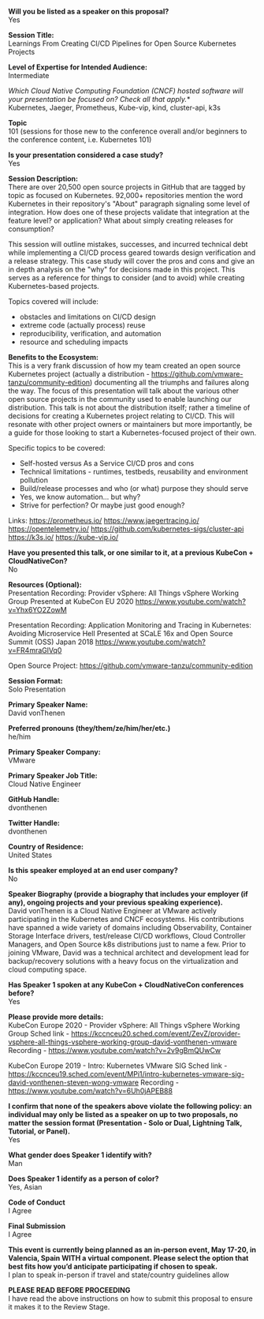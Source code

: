 
**Will you be listed as a speaker on this proposal?**  
Yes

**Session Title:**  
Learnings From Creating CI/CD Pipelines for Open Source Kubernetes Projects

**Level of Expertise for Intended Audience:**  
Intermediate

**Which Cloud Native Computing Foundation (CNCF) hosted software will your presentation be focused on?* Check all that apply.**  
Kubernetes, Jaeger, Prometheus, Kube-vip, kind, cluster-api, k3s

**Topic**  
101 (sessions for those new to the conference overall and/or beginners to the conference content, i.e. Kubernetes 101)

**Is your presentation considered a case study?**  
Yes

**Session Description:**  
There are over 20,500 open source projects in GitHub that are tagged by topic as focused on Kubernetes. 92,000+ repositories mention the word Kubernetes in their repository's "About" paragraph signaling some level of integration. How does one of these projects validate that integration at the feature level? or application? What about simply creating releases for consumption?

This session will outline mistakes, successes, and incurred technical debt while implementing a CI/CD process geared towards design verification and a release strategy. This case study will cover the pros and cons and give an in depth analysis on the "why" for decisions made in this project. This serves as a reference for things to consider (and to avoid) while creating Kubernetes-based projects.

Topics covered will include:
- obstacles and limitations on CI/CD design
- extreme code (actually process) reuse
- reproducibility, verification, and automation
- resource and scheduling impacts

**Benefits to the Ecosystem:**  
This is a very frank discussion of how my team created an open source Kubernetes project (actually a distribution - https://github.com/vmware-tanzu/community-edition) documenting all the triumphs and failures along the way. The focus of this presentation will talk about the various other open source projects in the community used to enable launching our distribution. This talk is not about the distribution itself; rather a timeline of decisions for creating a Kubernetes project relating to CI/CD. This will resonate with other project owners or maintainers but more importantly, be a guide for those looking to start a Kubernetes-focused project of their own.

Specific topics to be covered:
- Self-hosted versus As a Service CI/CD pros and cons
- Technical limitations - runtimes, testbeds, reusability and environment pollution
- Build/release processes and who (or what) purpose they should serve
- Yes, we know automation... but why?
- Strive for perfection? Or maybe just good enough?


Links:
https://prometheus.io/
https://www.jaegertracing.io/
https://opentelemetry.io/
https://github.com/kubernetes-sigs/cluster-api
https://k3s.io/
https://kube-vip.io/

**Have you presented this talk, or one similar to it, at a previous KubeCon + CloudNativeCon?**  
No

**Resources (Optional):**  
Presentation Recording:
Provider vSphere: All Things vSphere Working Group
Presented at KubeCon EU 2020
https://www.youtube.com/watch?v=Yhx6YO2ZowM

Presentation Recording:
Application Monitoring and Tracing in Kubernetes: Avoiding Microservice Hell
Presented at SCaLE 16x and Open Source Summit (OSS) Japan 2018
https://www.youtube.com/watch?v=FR4mraGlVq0

Open Source Project:
https://github.com/vmware-tanzu/community-edition


**Session Format:**  
Solo Presentation

**Primary Speaker Name:**  
David vonThenen

**Preferred pronouns (they/them/ze/him/her/etc.)**  
he/him

**Primary Speaker Company:**  
VMware

**Primary Speaker Job Title:**  
Cloud Native Engineer

**GitHub Handle:**  
dvonthenen

**Twitter Handle:**  
dvonthenen

**Country of Residence:**  
United States

**Is this speaker employed at an end user company?**  
No

**Speaker Biography (provide a biography that includes your employer (if any), ongoing projects and your previous speaking experience).**  
David vonThenen is a Cloud Native Engineer at VMware actively participating in the Kubernetes and CNCF ecosystems. His contributions have spanned a wide variety of domains including Observability, Container Storage Interface drivers, test/release CI/CD workflows, Cloud Controller Managers, and Open Source k8s distributions just to name a few. Prior to joining VMware, David was a technical architect and development lead for backup/recovery solutions with a heavy focus on the virtualization and cloud computing space.

**Has Speaker 1 spoken at any KubeCon + CloudNativeCon conferences before?**  
Yes

**Please provide more details:**  
KubeCon Europe 2020 - Provider vSphere: All Things vSphere Working Group
Sched link - https://kccnceu20.sched.com/event/ZevZ/provider-vsphere-all-things-vsphere-working-group-david-vonthenen-vmware
Recording - https://www.youtube.com/watch?v=2v9gBmQUwCw

KubeCon Europe 2019 - Intro: Kubernetes VMware SIG
Sched link - https://kccnceu19.sched.com/event/MPi1/intro-kubernetes-vmware-sig-david-vonthenen-steven-wong-vmware
Recording - https://www.youtube.com/watch?v=6Uh0jAPEB88

**I confirm that none of the speakers above violate the following policy: an individual may only be listed as a speaker on up to two proposals, no matter the session format (Presentation - Solo or Dual, Lightning Talk, Tutorial, or Panel).**  
Yes

**What gender does Speaker 1 identify with?**  
Man

**Does Speaker 1 identify as a person of color?**  
Yes, Asian

**Code of Conduct**  
I Agree

**Final Submission**  
I Agree

**This event is currently being planned as an in-person event, May 17-20, in Valencia, Spain WITH a virtual component. Please select the option that best fits how you’d anticipate participating if chosen to speak.**  
I plan to speak in-person if travel and state/country guidelines allow

**PLEASE READ BEFORE PROCEEDING**  
I have read the above instructions on how to submit this proposal to ensure it makes it to the Review Stage.
